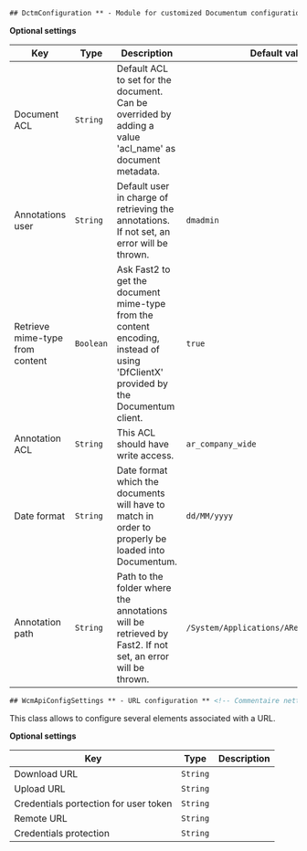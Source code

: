 ```xml
## DctmConfiguration ** - Module for customized Documentum configuration ** <!-- Commentaire nettoyé -->
```





**Optional settings**

|Key      | Type    | Description |  Default value |
| - | - | - | - |
 | Document ACL | `String` | Default ACL to set for the document. Can be overrided by adding a value 'acl_name' as document metadata. | 
 | Annotations user | `String` | Default user in charge of retrieving the annotations. If not set, an error will be thrown. | `dmadmin ` | 
 | Retrieve mime-type from content | `Boolean` | Ask Fast2 to get the document mime-type from the content encoding, instead of using 'DfClientX' provided by the Documentum client. | `true ` | 
 | Annotation ACL | `String` | This ACL should have write access. | `ar_company_wide ` | 
 | Date format | `String` | Date format which the documents will have to match in order to properly be loaded into Documentum. | `dd/MM/yyyy ` | 
 | Annotation path | `String` | Path to the folder where the annotations will be retrieved by Fast2. If not set, an error will be thrown. | `/System/Applications/ARender/Annotations ` | 



```xml
## WcmApiConfigSettings ** - URL configuration ** <!-- Commentaire nettoyé -->
```

This class allows to configure several elements associated with a URL.



**Optional settings**

|Key      | Type    | Description | 
| - | - | - |
 | Download URL | `String` |  | 
 | Upload URL | `String` |  | 
 | Credentials portection for user token | `String` |  | 
 | Remote URL | `String` |  | 
 | Credentials protection | `String` |  | 



